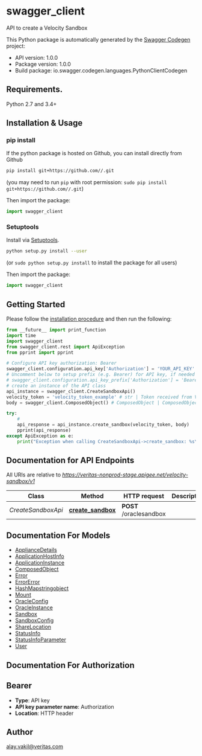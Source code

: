 # swagger_client
API to create a Velocity Sandbox

This Python package is automatically generated by the [Swagger Codegen](https://github.com/swagger-api/swagger-codegen) project:

- API version: 1.0.0
- Package version: 1.0.0
- Build package: io.swagger.codegen.languages.PythonClientCodegen

## Requirements.

Python 2.7 and 3.4+

## Installation & Usage
### pip install

If the python package is hosted on Github, you can install directly from Github

```sh
pip install git+https://github.com//.git
```
(you may need to run `pip` with root permission: `sudo pip install git+https://github.com//.git`)

Then import the package:
```python
import swagger_client 
```

### Setuptools

Install via [Setuptools](http://pypi.python.org/pypi/setuptools).

```sh
python setup.py install --user
```
(or `sudo python setup.py install` to install the package for all users)

Then import the package:
```python
import swagger_client
```

## Getting Started

Please follow the [installation procedure](#installation--usage) and then run the following:

```python
from __future__ import print_function
import time
import swagger_client
from swagger_client.rest import ApiException
from pprint import pprint

# Configure API key authorization: Bearer
swagger_client.configuration.api_key['Authorization'] = 'YOUR_API_KEY'
# Uncomment below to setup prefix (e.g. Bearer) for API key, if needed
# swagger_client.configuration.api_key_prefix['Authorization'] = 'Bearer'
# create an instance of the API class
api_instance = swagger_client.CreateSandboxApi()
velocity_token = 'velocity_token_example' # str | Token received from Velocity Oauth API call
body = swagger_client.ComposedObject() # ComposedObject | ComposedObject

try:
    # 
    api_response = api_instance.create_sandbox(velocity_token, body)
    pprint(api_response)
except ApiException as e:
    print("Exception when calling CreateSandboxApi->create_sandbox: %s\n" % e)

```

## Documentation for API Endpoints

All URIs are relative to *https://veritas-nonprod-stage.apigee.net/velocity-sandbox/v1*

Class | Method | HTTP request | Description
------------ | ------------- | ------------- | -------------
*CreateSandboxApi* | [**create_sandbox**](docs/CreateSandboxApi.md#create_sandbox) | **POST** /oraclesandbox | 


## Documentation For Models

 - [ApplianceDetails](docs/ApplianceDetails.md)
 - [ApplicationHostInfo](docs/ApplicationHostInfo.md)
 - [ApplicationInstance](docs/ApplicationInstance.md)
 - [ComposedObject](docs/ComposedObject.md)
 - [Error](docs/Error.md)
 - [ErrorError](docs/ErrorError.md)
 - [HashMapstringobject](docs/HashMapstringobject.md)
 - [Mount](docs/Mount.md)
 - [OracleConfig](docs/OracleConfig.md)
 - [OracleInstance](docs/OracleInstance.md)
 - [Sandbox](docs/Sandbox.md)
 - [SandboxConfig](docs/SandboxConfig.md)
 - [ShareLocation](docs/ShareLocation.md)
 - [StatusInfo](docs/StatusInfo.md)
 - [StatusInfoParameter](docs/StatusInfoParameter.md)
 - [User](docs/User.md)


## Documentation For Authorization


## Bearer

- **Type**: API key
- **API key parameter name**: Authorization
- **Location**: HTTP header


## Author

alay.vakil@veritas.com

